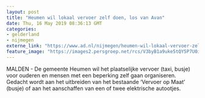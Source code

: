 ```yaml
---
layout: post
title: "Heumen wil lokaal vervoer zelf doen, los van Avan"
date: Thu, 16 May 2019 08:36:13 GMT
categories: 
- gelderland 
- nijmegen 
externe_link: "https://www.ad.nl/nijmegen/heumen-wil-lokaal-vervoer-zelf-doen-los-van-avan~ad12b766/"
feature_image: "https://images2.persgroep.net/rcs/V3byB1a9uke5tQY5P7U0ia1c9Wc/diocontent/16937353/_fitwidth/400/?appId=21791a8992982cd8da851550a453bd7f&quality=0.7"
---
```


MALDEN - De gemeente Heumen wil het plaatselijke vervoer (taxi, busje) voor ouderen en mensen met een beperking zelf gaan organiseren.  Gedacht wordt aan het uitbreiden van het bestaande ‘Vervoer op Maat’ (busje) of aan het aanschaffen van een of twee elektrische autootjes.
